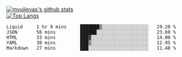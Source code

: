 [![mvuljevas's github stats](https://github-readme-stats.vercel.app/api?username=mvuljevas&show_icons=true&theme=dracula)](https://www.mvuljevas.com)
<br>
[![Top Langs](https://github-readme-stats.vercel.app/api/top-langs/?username=mvuljevas&theme=dracula)](https://www.mvuljevas.com)

<!--START_SECTION:waka-->
```text
Liquid     1 hr 9 mins     ███████▒░░░░░░░░░░░░░░░░░   29.20 % 
JSON       56 mins         ██████░░░░░░░░░░░░░░░░░░░   23.69 % 
HTML       33 mins         ███▓░░░░░░░░░░░░░░░░░░░░░   14.00 % 
YAML       30 mins         ███▒░░░░░░░░░░░░░░░░░░░░░   12.95 % 
Markdown   27 mins         ███░░░░░░░░░░░░░░░░░░░░░░   11.48 % 
```
<!--END_SECTION:waka-->
